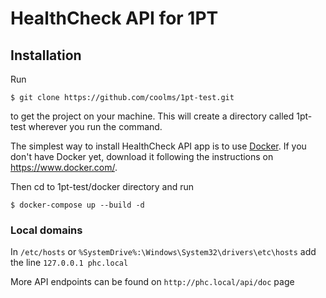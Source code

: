 # HealthCheck API for 1PT

## Installation

Run

    $ git clone https://github.com/coolms/1pt-test.git

to get the project on your machine. This will create a directory called 1pt-test wherever you run the command.

The simplest way to install HealthCheck API app is to use [Docker](https://www.docker.com/). If you don't have Docker yet, download it following the instructions on
https://www.docker.com/.

Then cd to 1pt-test/docker directory and run

    $ docker-compose up --build -d

### Local domains

In `/etc/hosts` or `%SystemDrive%:\Windows\System32\drivers\etc\hosts` add the line `127.0.0.1 phc.local`

More API endpoints can be found on `http://phc.local/api/doc` page
